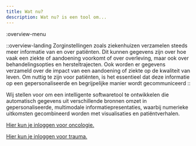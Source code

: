 ```yaml
---
title: Wat nu?
description: Wat nu? is een tool om...
--- 
```

:overview-menu

::overview-landing 
Zorginstellingen zoals ziekenhuizen verzamelen steeds meer informatie van en over patiënten. Dit kunnen gegevens zijn over hoe vaak een ziekte of aandoening voorkomt of over overleving, maar ook over behandelingsopties en hersteltrajecten. Ook worden er gegevens verzameld over de impact van een aandoening of ziekte op de kwaliteit van leven. Om nuttig te zijn voor patiënten, is het essentieel dat deze informatie op een gepersonaliseerde en begrijpelijke manier wordt gecommuniceerd
::

Wij stellen voor om een ​​intelligente softwaretool te ontwikkelen die automatisch gegevens uit verschillende bronnen omzet in gepersonaliseerde, multimodale informatiepresentaties, waarbij numerieke uitkomsten gecombineerd worden met visualisaties en patiëntverhalen.

[Hier kun je inloggen voor oncologie.](/login?type=oncology)

[Hier kun je inloggen voor trauma.](/login?type=trauma)